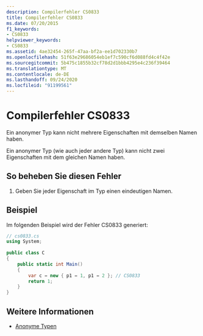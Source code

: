 ```yaml
---
description: Compilerfehler CS0833
title: Compilerfehler CS0833
ms.date: 07/20/2015
f1_keywords:
- CS0833
helpviewer_keywords:
- CS0833
ms.assetid: 4ae32454-265f-47aa-bf2a-ee1d702330b7
ms.openlocfilehash: 51f63e29686054eb1ef7c590cf6d088fd4c4f42e
ms.sourcegitcommit: 5b475c1855b32cf78d2d1bbb4295e4c236f39464
ms.translationtype: MT
ms.contentlocale: de-DE
ms.lasthandoff: 09/24/2020
ms.locfileid: "91199561"
---
```

# <a name="compiler-error-cs0833"></a>Compilerfehler CS0833

Ein anonymer Typ kann nicht mehrere Eigenschaften mit demselben Namen haben.  
  
 Ein anonymer Typ (wie auch jeder andere Typ) kann nicht zwei Eigenschaften mit dem gleichen Namen haben.  
  
## <a name="to-correct-this-error"></a>So beheben Sie diesen Fehler  
  
1. Geben Sie jeder Eigenschaft im Typ einen eindeutigen Namen.  
  
## <a name="example"></a>Beispiel  

 Im folgenden Beispiel wird der Fehler CS0833 generiert:  
  
```csharp  
// cs0833.cs  
using System;  
  
public class C  
{  
    public static int Main()  
    {  
        var c = new { p1 = 1, p1 = 2 }; // CS0833  
        return 1;  
    }  
}  
```  
  
## <a name="see-also"></a>Weitere Informationen

- [Anonyme Typen](../programming-guide/classes-and-structs/anonymous-types.md)
